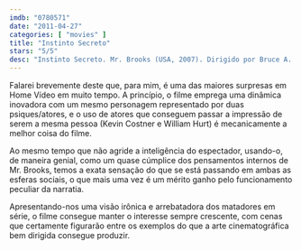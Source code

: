 ```yaml
---
imdb: "0780571"
date: "2011-04-27"
categories: [ "movies" ]
title: "Instinto Secreto"
stars: "5/5"
desc: "Instinto Secreto. Mr. Brooks (USA, 2007). Dirigido por Bruce A. Evans. Escrito por Bruce A. Evans, Raynold Gideon. Com Kevin Costner, Demi Moore, Dane Cook, William Hurt, Marg Helgenberger, Ruben Santiago-Hudson, Danielle Panabaker, Aisha Hinds, Lindsay Crouse."
---
```

Falarei brevemente deste que, para mim, é uma das maiores surpresas em Home Vídeo em muito tempo. A princípio, o filme emprega uma dinâmica inovadora com um mesmo personagem representado por duas psiques/atores, e o uso de atores que conseguem passar a impressão de serem a mesma pessoa (Kevin Costner e William Hurt) é mecanicamente a melhor coisa do filme.

Ao mesmo tempo que não agride a inteligência do espectador, usando-o, de maneira genial, como um quase cúmplice dos pensamentos internos de Mr. Brooks, temos a exata sensação do que se está passando em ambas as esferas sociais, o que mais uma vez é um mérito ganho pelo funcionamento peculiar da narratia.

Apresentando-nos uma visão irônica e arrebatadora dos matadores em série, o filme consegue manter o interesse sempre crescente, com cenas que certamente figurarão entre os exemplos do que a arte cinematográfica bem dirigida consegue produzir.
